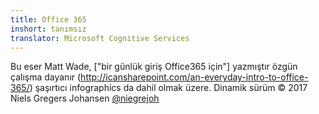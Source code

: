 ```yaml
---
title: Office 365
inshort: tanımsız
translator: Microsoft Cognitive Services
---
```



Bu eser Matt Wade, ["bir günlük giriş Office365 için"] yazmıştır özgün çalışma dayanır (http://icansharepoint.com/an-everyday-intro-to-office-365/) şaşırtıcı infographics da dahil olmak üzere. Dinamik sürüm © 2017 Niels Gregers Johansen [@niegrejoh](https://twitter.com/niegrejoh)

